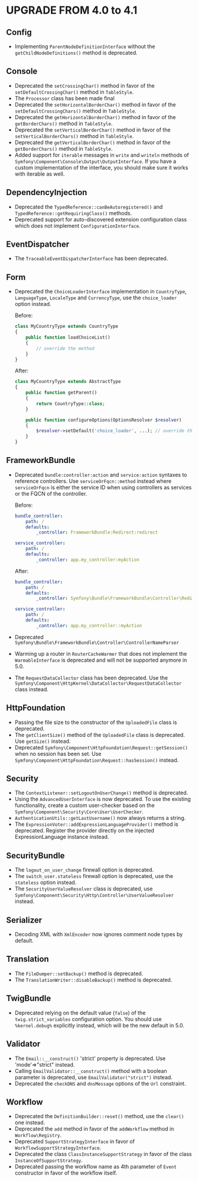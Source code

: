 UPGRADE FROM 4.0 to 4.1
=======================

Config
------

 * Implementing `ParentNodeDefinitionInterface` without the `getChildNodeDefinitions()` method
   is deprecated.

Console
-------

 * Deprecated the `setCrossingChar()` method in favor of the `setDefaultCrossingChar()` method in `TableStyle`.
 * The `Processor` class has been made final
 * Deprecated the `setHorizontalBorderChar()` method in favor of the `setDefaultCrossingChars()` method in `TableStyle`.
 * Deprecated the `getHorizontalBorderChar()` method in favor of the `getBorderChars()` method in `TableStyle`.
 * Deprecated the `setVerticalBorderChar()` method in favor of the `setVerticalBorderChars()` method in `TableStyle`.
 * Deprecated the `getVerticalBorderChar()` method in favor of the `getBorderChars()` method in `TableStyle`.
 * Added support for `iterable` messages in `write` and `writeln` methods of `Symfony\Component\Console\Output\OutputInterface`.
   If you have a custom implementation of the interface, you should make sure it works with iterable as well.

DependencyInjection
-------------------

 * Deprecated the `TypedReference::canBeAutoregistered()` and  `TypedReference::getRequiringClass()` methods.
 * Deprecated support for auto-discovered extension configuration class which does not implement `ConfigurationInterface`.

EventDispatcher
---------------

 * The `TraceableEventDispatcherInterface` has been deprecated.

Form
----

 * Deprecated the `ChoiceLoaderInterface` implementation in `CountryType`,
   `LanguageType`, `LocaleType` and `CurrencyType`, use the `choice_loader`
   option instead.

   Before:
   ```php
   class MyCountryType extends CountryType
   {
       public function loadChoiceList()
       {
           // override the method
       }
   }
   ```

   After:
   ```php
   class MyCountryType extends AbstractType
   {
       public function getParent()
       {
           return CountryType::class;
       }

       public function configureOptions(OptionsResolver $resolver)
       {
           $resolver->setDefault('choice_loader', ...); // override the option instead
       }
   }
   ```

FrameworkBundle
---------------

 * Deprecated `bundle:controller:action` and `service:action` syntaxes to reference controllers. Use `serviceOrFqcn::method`
   instead where `serviceOrFqcn` is either the service ID when using controllers as services or the FQCN of the controller.

   Before:

   ```yml
   bundle_controller:
       path: /
       defaults:
           _controller: FrameworkBundle:Redirect:redirect

   service_controller:
       path: /
       defaults:
           _controller: app.my_controller:myAction
   ```

   After:

   ```yml
   bundle_controller:
       path: /
       defaults:
           _controller: Symfony\Bundle\FrameworkBundle\Controller\RedirectController::redirectAction

   service_controller:
       path: /
       defaults:
           _controller: app.my_controller::myAction
   ```

 * Deprecated `Symfony\Bundle\FrameworkBundle\Controller\ControllerNameParser`
 * Warming up a router in `RouterCacheWarmer` that does not implement the `WarmableInterface` is deprecated and will not be
   supported anymore in 5.0.
 * The `RequestDataCollector` class has been deprecated. Use the `Symfony\Component\HttpKernel\DataCollector\RequestDataCollector` class instead.

HttpFoundation
--------------

 * Passing the file size to the constructor of the `UploadedFile` class is deprecated.
 * The `getClientSize()` method of the `UploadedFile` class is deprecated. Use `getSize()` instead.
 * Deprecated `Symfony\Component\HttpFoundation\Request::getSession()` when no session has been set. Use `Symfony\Component\HttpFoundation\Request::hasSession()` instead.

Security
--------

 * The `ContextListener::setLogoutOnUserChange()` method is deprecated.
 * Using the `AdvancedUserInterface` is now deprecated. To use the existing
   functionality, create a custom user-checker based on the
   `Symfony\Component\Security\Core\User\UserChecker`.
 * `AuthenticationUtils::getLastUsername()` now always returns a string.
 * The `ExpressionVoter::addExpressionLanguageProvider()` method is deprecated. Register the provider directly on the injected ExpressionLanguage instance instead.

SecurityBundle
--------------

 * The `logout_on_user_change` firewall option is deprecated.
 * The `switch_user.stateless` firewall option is deprecated, use the `stateless` option instead.
 * The `SecurityUserValueResolver` class is deprecated, use
   `Symfony\Component\Security\Http\Controller\UserValueResolver` instead.

Serializer
----------

 * Decoding XML with `XmlEncoder` now ignores comment node types by default.

Translation
-----------

 * The `FileDumper::setBackup()` method is deprecated.
 * The `TranslationWriter::disableBackup()` method is deprecated.

TwigBundle
----------

 * Deprecated relying on the default value (`false`) of the `twig.strict_variables` configuration option. You should use `%kernel.debug%` explicitly instead, which will be the new default in 5.0.

Validator
--------

 * The `Email::__construct()` 'strict' property is deprecated. Use 'mode'=>"strict" instead.
 * Calling `EmailValidator::__construct()` method with a boolean parameter is deprecated, use `EmailValidator("strict")` instead.
 * Deprecated the `checkDNS` and `dnsMessage` options of the `Url` constraint.

Workflow
--------

 * Deprecated the `DefinitionBuilder::reset()` method, use the `clear()` one instead.
 * Deprecated the `add` method in favor of the `addWorkflow` method in `Workflow\Registry`.
 * Deprecated `SupportStrategyInterface` in favor of `WorkflowSupportStrategyInterface`.
 * Deprecated the class `ClassInstanceSupportStrategy` in favor of the class `InstanceOfSupportStrategy`.
 * Deprecated passing the workflow name as 4th parameter of `Event` constructor in favor of the workflow itself.
